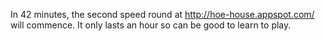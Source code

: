 In 42 minutes, the second speed round at http://hoe-house.appspot.com/ will commence. It only lasts an hour so can be good to learn to play.